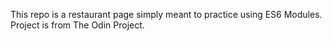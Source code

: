 This repo is a restaurant page simply meant to practice using ES6 Modules. Project is from The Odin Project.